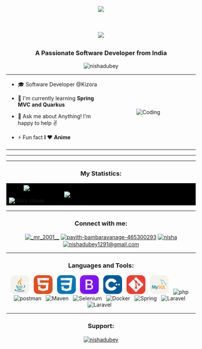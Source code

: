 <!--
-- Author: Nisha Dubey
-- URL: https://github.com/nishaazone
-->

<p align="center" ><img  src = "https://github.com/7oSkaaa/7oSkaaa/blob/main/Images/about_me.gif?raw=true" width = 100px></p>
<h1 align="center">
    <img src="https://readme-typing-svg.herokuapp.com/?font=Righteous&size=32&center=true&vCenter=true&width=500&height=65&duration=4200&pause=1800&lines=Hi+There!+👋;+I'm+Nisha+Dubey!;" />
</h1>        
<h3 align="center">A Passionate Software Developer from India</h3>
<p align="center"> <img src="https://komarev.com/ghpvc/?username=nishadubey&label=Profile%20views&color=0e75b6&style=flat" alt="nishadubey" /> </p>

<table align="center">
<tr border="none">
<td width="50%" align="left">
  
- 🎓 Software Developer @Kizora

- 🌱 I'm currently learning **Spring MVC and Quarkus**

- 💬 Ask me about Anything! I'm happy to help ✌️
  
- ⚡ Fun fact **I ❤️ Anime**

</td>
<td width="50%" align="center">

  <img align="center" alt="Coding" width="440" src="https://cdn.dribbble.com/users/4055494/screenshots/15215756/media/d2b66c4ca0192aa26d103448b3d1518b.gif">

  
  </td>
</tr>
</table>

---

---

<h3 align="center">My Statistics:</h3>
<p align="center">
<table align="center" style="background-color: black;">
<tr border="none">
<td width="50%" align="center">
  
  <img  align="center"  src="https://github-readme-stats.vercel.app/api?username=nishaazone&show_icons=true&locale=en&theme=dark" />
  <br></br>
  <img  title="🔥 Get streak stats for your profile at git.io/streak-stats" alt="Mark streak" src="https://github-readme-streak-stats.herokuapp.com/?user=nishaazone&theme=dark&hide_border=false" /> 
</td>
<td width="50%" align="center">

<img  align="center"  src="https://github-readme-stats.vercel.app/api/top-langs?username=nishaazone&show_icons=true&locale=en&layout=compact&theme=dark"/> 
  <!-- <img  align="center"  src="https://github-readme-stats.anuraghazra1.vercel.app/api/top-langs/?username=nishaazone&theme=dark&hide_border=false&no-bg=true&no-frame=true&langs_count=10"/> -->
  </td>
</tr>
</table>

---

<h3 align="center">Connect with me:</h3>
<p align="center">
  <a href="https://instagram.com/nishagdubey" target="blank"><img align="center" src="https://raw.githubusercontent.com/rahuldkjain/github-profile-readme-generator/master/src/images/icons/Social/instagram.svg" alt="_mr_2001__" height="30" width="40" /></a>
  <a href="https://www.linkedin.com/in/nisha-dubey-204905211/" target="blank"><img align="center" src="https://raw.githubusercontent.com/rahuldkjain/github-profile-readme-generator/master/src/images/icons/Social/linked-in-alt.svg" alt="pavith-bambaravanage-465300293" height="25" width="35" /></a>
  <a href="https://www.leetcode.com/nishadubey" target="blank"><img align="center" src="https://raw.githubusercontent.com/rahuldkjain/github-profile-readme-generator/master/src/images/icons/Social/leet-code.svg" alt="nisha" height="30" width="40" /></a>
  <a href="mailto:nishadubey1291@gmail.com" target="blank"><img align="center" src="https://github.com/TheDudeThatCode/TheDudeThatCode/raw/master/Assets/Gmail.svg" alt="nishadubey1291@gmail.com" height="30" width="40" /></a>
</p>

---

<h3 align="center">Languages and Tools:</h3>
<p align="center"> 
  <img src="https://github.com/tandpfun/skill-icons/blob/main/icons/Java-Light.svg" alt="java" width="50" height="50"/>&nbsp;&nbsp;
  <img src="https://github.com/tandpfun/skill-icons/blob/main/icons/HTML.svg" alt="html5" width="50" height="50"/>&nbsp;&nbsp;
  <img src="https://github.com/tandpfun/skill-icons/blob/main/icons/CSS.svg" alt="css3" width="50" height="50"/>&nbsp;&nbsp;
  <img src="https://github.com/tandpfun/skill-icons/blob/main/icons/Bootstrap.svg" alt="bootstrap" width="50" height="50"/>&nbsp;&nbsp;
  <img src="https://github.com/tandpfun/skill-icons/blob/main/icons/CPP.svg" alt="cplusplus" width="50" height="50"/>&nbsp;&nbsp;
  <img src="https://github.com/tandpfun/skill-icons/blob/main/icons/Git.svg" alt="git" width="50" height="50"/>&nbsp;&nbsp;
  <img src="https://github.com/tandpfun/skill-icons/blob/main/icons/MySQL-Light.svg" alt="mysql" width="50" height="50"/>&nbsp;&nbsp;
  <img src="https://github.com/Scar1109/skill-icons/blob/Scar1109/icons/PHP-Light.svg" alt="php" width="50" height="50"/>&nbsp;&nbsp;
  <img src="https://github.com/Scar1109/skill-icons/blob/main/icons/Postman.svg" alt="postman" width="50" height="50"/>&nbsp;&nbsp;
  <img src="https://github.com/Scar1109/skill-icons/blob/main/icons/Maven-Light.svg" alt="Maven" width="50" height="50"/>&nbsp;&nbsp;
  <img src="https://github.com/Scar1109/skill-icons/blob/main/icons/Selenium.svg" alt="Selenium" width="50" height="50"/>&nbsp;&nbsp;
  <img src="https://github.com/Scar1109/skill-icons/blob/main/icons/Docker.svg" alt="Docker" width="50" height="50"/>&nbsp;&nbsp;
  <img src="https://github.com/Scar1109/skill-icons/blob/main/icons/Spring-Light.svg" alt="Spring" width="50" height="50"/>&nbsp;&nbsp;
  <img src="https://github.com/Scar1109/skill-icons/blob/main/icons/Laravel-Light.svg" alt="Laravel" width="50" height="50"/>&nbsp;&nbsp;
  <img src="https://github.com/Scar1109/skill-icons/blob/main/icons/Linux-Light.svg" alt="Laravel" width="50" height="50"/>&nbsp;&nbsp;
</p>

---

 <h3 align="center">Support:</h3> 
 <p align="center"><a href=""> <img align="center" src="https://cdn.buymeacoffee.com/buttons/v2/default-yellow.png" height="50" width="210" alt="nishadubey" /></a></p> 
